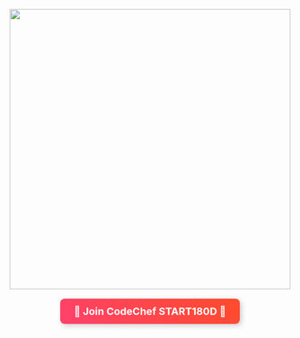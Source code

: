 <p align="center">
  <img src="https://cdn.codechef.com/download/small-banner/START180D/1743499726.png" width="500"><br><br>
  <a href="https://www.codechef.com/START180D" 
     style="display: inline-block; padding: 12px 24px; font-size: 18px; 
            font-weight: bold; color: white; background: linear-gradient(45deg, #ff416c, #ff4b2b);
            border-radius: 8px; text-decoration: none; box-shadow: 3px 3px 10px rgba(0, 0, 0, 0.2);
            transition: 0.3s ease-in-out;">
    🚀 Join CodeChef START180D 🚀
  </a>
</p>
